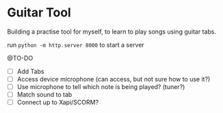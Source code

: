 # Guitar Tool

Building a practise tool for myself, to learn to play songs using guitar tabs.

run `python -m http.server 8000` to start a server

@TO-DO

- [ ] Add Tabs
- [ ] Access device microphone (can access, but not sure how to use it?)
- [ ] Use microphone to tell which note is being played? (tuner?)
- [ ] Match sound to tab
- [ ] Connect up to Xapi/SCORM?
